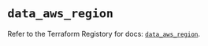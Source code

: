 # `data_aws_region`

Refer to the Terraform Registory for docs: [`data_aws_region`](https://registry.terraform.io/providers/hashicorp/aws/5.6.2/docs/data-sources/region).
